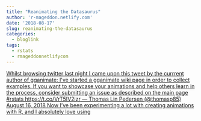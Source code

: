 ```yaml
---
title: "Reanimating the Datasaurus"
author: 'r-mageddon.netlify.com'
date: '2018-08-17'
slug: reanimating-the-datasaurus
categories:
  - bloglink
tags:
  - rstats
  - rmageddonnetlifycom
---
```


[Whilst browsing twitter last night I came upon this tweet by the currrent author of gganimate: I've started a gganimate wiki page in order to collect examples. If you want to showcase your animations and help others learn in the process, consider submitting an issue as described on the main page #rstats https://t.co/VrT5IV2izr — Thomas Lin Pedersen (@thomasp85) August 16, 2018 Now I’ve been experimenting a lot with creating animations with R, and I absolutely love using<i class="fas fa-external-link-alt"></i>](https://r-mageddon.netlify.com/post/reanimating-the-datasaurus/)

